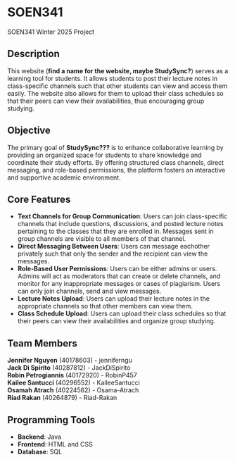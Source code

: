 # SOEN341
SOEN341 Winter 2025 Project 


## Description
This website (**find a name for the website, maybe StudySync?**) serves as a learning tool for students. It allows students to post their lecture notes in class-specific channels such that other students can view and access them easily. The website also allows for them to upload their class schedules so that their peers can view their availabilities, thus encouraging group studying. 

## Objective
The primary goal of **StudySync???** is to enhance collaborative learning by providing an organized space for students to share knowledge and coordinate their study efforts. By offering structured class channels, direct messaging, and role-based permissions, the platform fosters an interactive and supportive academic environment.


## Core Features
- **Text Channels for Group Communication**: Users can join class-specific channels that include questions, discussions, and posted lecture notes pertaining to the classes that they are enrolled in. Messages sent in group channels are visible to all members of that channel.
- **Direct Messaging Between Users**: Users can message eachother privately such that only the sender and the recipient can view the messages.
- **Role-Based User Permissions**: Users can be either admins or users. Admins will act as moderators that can create or delete channels, and monitor for any inappropriate messages or cases of plagiarism. Users can only join channels, send and view messages.
- **Lecture Notes Upload**: Users can upload their lecture notes in the appropriate channels so that other members can view them.
- **Class Schedule Upload**: Users can upload their class schedules so that their peers can view their availabilities and organize group studying.

## Team Members
**Jennifer Nguyen** (40178603) - jenniferngu  
**Jack Di Spirito** (40287812) - JackDiSpirito   
**Robin Petrogiannis** (40172920) - RobinP457  
**Kailee Santucci** (40296552) - KaileeSantucci       
**Osamah Atrach** (40224562) -  Osama-Atrach   
**Riad Rakan** (40264879)  -    Riad-Rakan


## Programming Tools
- **Backend**: Java
- **Frontend**: HTML and CSS
- **Database**: SQL
